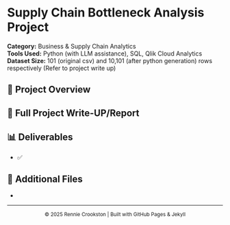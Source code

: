 # Supply Chain Bottleneck Analysis Project

**Category:** Business & Supply Chain Analytics  
**Tools Used:** Python (with LLM assistance), SQL, Qlik Cloud Analytics  
**Dataset Size:** 101 (original csv) and 10,101 (after python generation) rows respectively (Refer to project write up)

## 📌 Project Overview

## 📄 Full Project Write-UP/Report

## 📊 Deliverables

- ✅ 

## 📄 Additional Files

- 
---

<p align="center">
  <small>© 2025 Rennie Crookston | Built with GitHub Pages & Jekyll</small>
</p>


